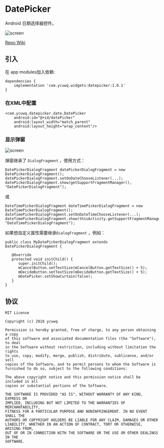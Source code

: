 # DatePicker

Android 日期选择器控件。

![screen](https://raw.githubusercontent.com/ycuwq/DatePicker/master/screenshots/device-2018-01-11-193707.gif)

[Repo Wiki](https://github.com/ycuwq/DatePicker/wiki)

## 引入

在 app modules加入依赖:

```
dependencies {
	implementation 'com.ycuwq.widgets:datepicker:1.0.1'
}
```

### 在XML中配置

```
<com.ycuwq.datepicker.date.DatePicker
    android:id="@+id/datePicker"
    android:layout_width="match_parent"
    android:layout_height="wrap_content"/>
```

### 显示弹窗

![screen](https://raw.githubusercontent.com/ycuwq/DatePicker/master/screenshots/device-2018-01-11-201208.gif)

弹窗继承了 `DialogFragment` ，使用方式：

```
DatePickerDialogFragment datePickerDialogFragment = new DatePickerDialogFragment();
datePickerDialogFragment.setOnDateChooseListener(...);
datePickerDialogFragment.show(getSupportFragmentManager(), "DatePickerDialogFragment");
```
或
```
DateTimePickerDialogFragment dateTimePickerDialogFragment = new DateTimePickerDialogFragment();
dateTimePickerDialogFragment.setOnDateTimeChooseListener(...);
dateTimePickerDialogFragment.show(thisActivity.getSupportFragmentManager(), "DateTimePickerDialogFragment");
```

如果想自定义属性需要继承`DialogFragment` ，例如：

```
public class MyDatePickerDialogFragment extends DatePickerDialogFragment {

   @Override
   protected void initChild() {
      super.initChild();
      mCancelButton.setTextSize(mCancelButton.getTextSize() + 5);
      mDecideButton.setTextSize(mDecideButton.getTextSize() + 5);
      mDatePicker.setShowCurtain(false);
   }
}
```

## 协议

```
MIT License

Copyright (c) 2018 ycuwq

Permission is hereby granted, free of charge, to any person obtaining a copy
of this software and associated documentation files (the "Software"), to deal
in the Software without restriction, including without limitation the rights
to use, copy, modify, merge, publish, distribute, sublicense, and/or sell
copies of the Software, and to permit persons to whom the Software is
furnished to do so, subject to the following conditions:

The above copyright notice and this permission notice shall be included in all
copies or substantial portions of the Software.

THE SOFTWARE IS PROVIDED "AS IS", WITHOUT WARRANTY OF ANY KIND, EXPRESS OR
IMPLIED, INCLUDING BUT NOT LIMITED TO THE WARRANTIES OF MERCHANTABILITY,
FITNESS FOR A PARTICULAR PURPOSE AND NONINFRINGEMENT. IN NO EVENT SHALL THE
AUTHORS OR COPYRIGHT HOLDERS BE LIABLE FOR ANY CLAIM, DAMAGES OR OTHER
LIABILITY, WHETHER IN AN ACTION OF CONTRACT, TORT OR OTHERWISE, ARISING FROM,
OUT OF OR IN CONNECTION WITH THE SOFTWARE OR THE USE OR OTHER DEALINGS IN THE
SOFTWARE.
```

